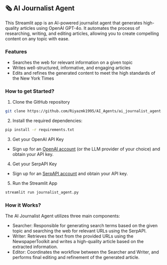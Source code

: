 ## 🗞️ AI Journalist Agent 
This Streamlit app is an AI-powered journalist agent that generates high-quality articles using OpenAI GPT-4o. It automates the process of researching, writing, and editing articles, allowing you to create compelling content on any topic with ease.

### Features
- Searches the web for relevant information on a given topic
- Writes well-structured, informative, and engaging articles
- Edits and refines the generated content to meet the high standards of the New York Times

### How to get Started?

1. Clone the GitHub repository

```bash
git clone https://github.com/Riyazmk1995/AI_Agents/ai_journalist_agent.git
```
2. Install the required dependencies:

```bash
pip install -r requirements.txt
```
3. Get your OpenAI API Key

- Sign up for an [OpenAI account](https://platform.openai.com/) (or the LLM provider of your choice) and obtain your API key.

4. Get your SerpAPI Key

- Sign up for an [SerpAPI account](https://serpapi.com/) and obtain your API key.

5. Run the Streamlit App
```bash
streamlit run journalist_agent.py
```

### How it Works?

The AI Journalist Agent utilizes three main components:
- Searcher: Responsible for generating search terms based on the given topic and searching the web for relevant URLs using the SerpAPI.
- Writer: Retrieves the text from the provided URLs using the NewspaperToolkit and writes a high-quality article based on the extracted information.
- Editor: Coordinates the workflow between the Searcher and Writer, and performs final editing and refinement of the generated article.

